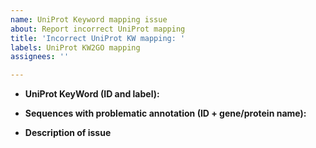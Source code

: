 ```yaml
---
name: UniProt Keyword mapping issue
about: Report incorrect UniProt mapping
title: 'Incorrect UniProt KW mapping: '
labels: UniProt KW2GO mapping
assignees: ''

---
```


* **UniProt KeyWord (ID and label):**

* **Sequences with problematic annotation (ID + gene/protein name):**

* **Description of issue**
